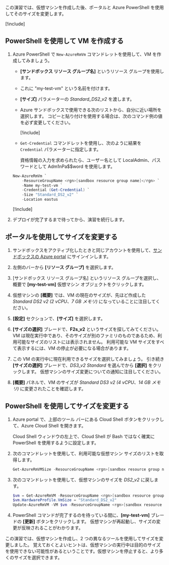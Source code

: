 この演習では、仮想マシンを作成した後、ポータルと Azure PowerShell を使用してそのサイズを変更します。

[!include[](../../../includes/azure-sandbox-activate.md)]

## <a name="create-a-vm-with-powershell"></a>PowerShell を使用して VM を作成する

1. Azure PowerShell で `New-AzureRmVm` コマンドレットを使用して、VM を作成してみましょう。
    - **<rgn>[サンドボックス リソース グループ名]</rgn>** というリソース グループを使用します。
    - これに "my-test-vm" という名前を付けます。
    - **[サイズ]** パラメーターの _Standard_DS2_v2_ を渡します。
    - Azure サンドボックスで使用できる次のリストから、自分に近い場所を選択します。 コピーと貼り付けを使用する場合は、次のコマンド例の値を必ず変更してください。

        [!include[](../../../includes/azure-sandbox-regions-note.md)]

    - `Get-Credential` コマンドレットを使用し、次のように結果を `Credential` パラメーターに指定します。

       資格情報の入力を求められたら、ユーザー名として LocalAdmin、パスワードとして Adm1nPa$$word を使用します。

    ```powershell
    New-AzureRmVm `
        -ResourceGroupName <rgn>[sandbox resource group name]</rgn> `
        -Name my-test-vm `
        -Credential (Get-Credential) `
        -Size "Standard_DS2_v2" `
        -Location eastus
    ```

    [!include[](../../../includes/azure-cloudshell-copy-paste-tip.md)]


1. デプロイが完了するまで待ってから、演習を続行します。

## <a name="resize-using-the-portal"></a>ポータルを使用してサイズを変更する

1. サンドボックスをアクティブ化したときと同じアカウントを使用して、[サンドボックスの Azure portal](https://portal.azure.com/learn.docs.microsoft.com?azure-portal=true) にサインインします。

1. 左側のバーから **[リソース グループ]** を選択します。

1. <rgn>[サンドボックス リソース グループ名]</rgn> というリソース グループを選択し、概要で **[my-test-vm]** 仮想マシン オブジェクトをクリックします。

1. 仮想マシンの **[概要]** では、VM の現在のサイズが、先ほど作成した _Standard DS2 v2 (2 vCPU、7 GB メモリ)_ になっていることに注目してください。

1. **[設定]** セクションで、**[サイズ]** を選択します。

1. **[サイズの選択]** ブレードで、**F2s_v2** というサイズを探してみてください。 VM は現在実行中であり、そのサイズが別のファミリのものであるため、利用可能なサイズのリストには表示されません。 利用可能な VM サイズをすべて表示するには、VM の停止が必要になる場合があります。

1. この VM の実行中に現在利用できるサイズを選択してみましょう。 引き続き **[サイズの選択]** ブレードで、_DS3_v2 Standard_ を選んでから **[選択]** をクリックします。 仮想マシンのサイズ変更についての通知に注目してください。

1. **[概要]** パネルで、VM のサイズが _Standard DS3 v2 (4 vCPU、14 GB メモリ)_ に変更されたことを確認します。

## <a name="resize-using-powershell"></a>PowerShell を使用してサイズを変更する

1. Azure portal で、上部のツール バーにある Cloud Shell ボタンをクリックして、Azure Cloud Shell を開きます。

    Cloud Shell ウィンドウの左上で、Cloud Shell が Bash ではなく確実に PowerShell を使用するように設定します。

1. 次のコマンドレットを使用して、利用可能な仮想マシン サイズのリストを取得します。

    ```PowerShell
    Get-AzureRmVMSize -ResourceGroupName <rgn>[sandbox resource group name]</rgn> -VMName my-test-vm
    ```

1. 次のコマンドレットを使用して、仮想マシンのサイズを _DS2_v2_ に戻します。

    ```PowerShell
    $vm = Get-AzureRmVM -ResourceGroupName <rgn>[sandbox resource group name]</rgn> -VMName my-test-vm
    $vm.HardwareProfile.VmSize = "Standard_DS2_v2"
    Update-AzureRmVM -VM $vm -ResourceGroupName <rgn>[sandbox resource group name]</rgn>
    ```

1. PowerShell コマンドが完了するのを待っている間に、**[my-test-vm]** ブレードの **[更新]** ボタンをクリックします。 仮想マシンが再起動し、サイズの変更が反映されることがわかります。

この演習では、仮想マシンを作成し、2 つの異なるツールを使用してサイズを変更しました。 覚えておくとよいヒントは、仮想マシンの実行中は目的のサイズを使用できない可能性があるということです。仮想マシンを停止すると、より多くのサイズを選択できます。